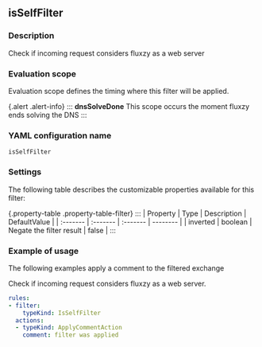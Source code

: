## isSelfFilter

### Description

Check if incoming request considers fluxzy as a web server

### Evaluation scope

Evaluation scope defines the timing where this filter will be applied. 

{.alert .alert-info}
:::
**dnsSolveDone** This scope occurs the moment fluxzy ends solving the DNS
:::

### YAML configuration name

    isSelfFilter

### Settings

The following table describes the customizable properties available for this filter: 

{.property-table .property-table-filter}
:::
| Property | Type | Description | DefaultValue |
| :------- | :------- | :------- | -------- |
| inverted | boolean | Negate the filter result | false |
:::

### Example of usage

The following examples apply a comment to the filtered exchange

Check if incoming request considers fluxzy as a web server.

```yaml
rules:
- filter:
    typeKind: IsSelfFilter
  actions:
  - typeKind: ApplyCommentAction
    comment: filter was applied
```



